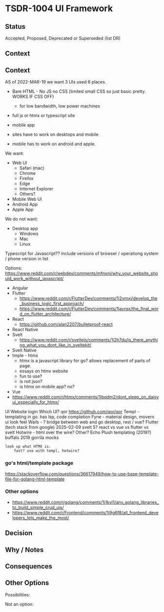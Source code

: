 # TSDR-1004 UI Framework

## Status

Accepted, Proposed, Deprecated or Superseded (list DR)

## Context

## Context

AS of 2022-MAR-19 we want 3 UIs used 6 places.
- Bare HTML - No JS no CSS (limited small CSS so just basic pretty. WORKS IF CSS OFF)
  - for low bandwidth, low power machines
- full js or htmx or typescript site
- mobile app

- sites have to work on desktops and mobile
- mobile has to work on android and apple.

We want:
- Web UI
  - Safari (mac)
  - Chrome
  - Firefox
  - Edge
  - Internet Explorer
  - Others?
- Mobile Web UI
- Android App
- Apple App


We do not want:
- Desktop app
  - Windows
  - Mac
  - Linux

Typescript for Javascript??
include versions of browser / operationg system / phone version in list

Options:
https://www.reddit.com/r/webdev/comments/mfnxnj/why_your_website_should_work_without_javascript/

- Angular
- Flutter
  - https://www.reddit.com/r/FlutterDev/comments/1j2vmxj/develop_the_business_logic_first_approach/
  - https://www.reddit.com/r/FlutterDev/comments/1jayrqx/the_final_word_on_flutter_architecture/
- React
  - https://github.com/alan2207/bulletproof-react
- React Native
- Svelt
  - https://www.reddit.com/r/sveltejs/comments/1j2h7du/is_there_anything_what_you_dont_like_in_sveltekit/
- Svelt Native
- tmple - htmx
  - htmx is a javascript library for go? allows replacement of parts of page. 
  - essays on htmx website
  - fun to use?
  - is not json?
  - is htmx on mobile app? no?
- Vue
- https://www.reddit.com/r/htmx/comments/1jbqdm2/dont_sleep_on_daisyui_especially_for_htmx/

UI Website login
	Which UI?
		qor	https://github.com/qor/qor
		Templ - templating in go.
			has lsp, code completion
		Fyne - material design, movern ui look feel
		Wails - ? bridge between web and go desktop, rest / vue?
		Flutter (tech stack from google)
2025-02-09 svelt 5?
		react vs vue vs flutter vs svelt
		Hotwire - html over the wire?
		Other?
		Echo
		Plush templating (2019?)
		buffalo 2019
		gorrila mocks
		
	look up what HTMX is.
		fast? use with templ, hotwire?

### go's html/template package

https://stackoverflow.com/questions/36617949/how-to-use-base-template-file-for-golang-html-template

### Other options

- https://www.reddit.com/r/golang/comments/1j1kvl1/any_golang_libraries_to_build_simple_crud_uis/
- https://www.reddit.com/r/Frontend/comments/1j9g6f8/all_frontend_developers_lets_make_the_most/

## Decision



## Why / Notes



## Consequences



## Other Options

Possibilities:

Not an option:

